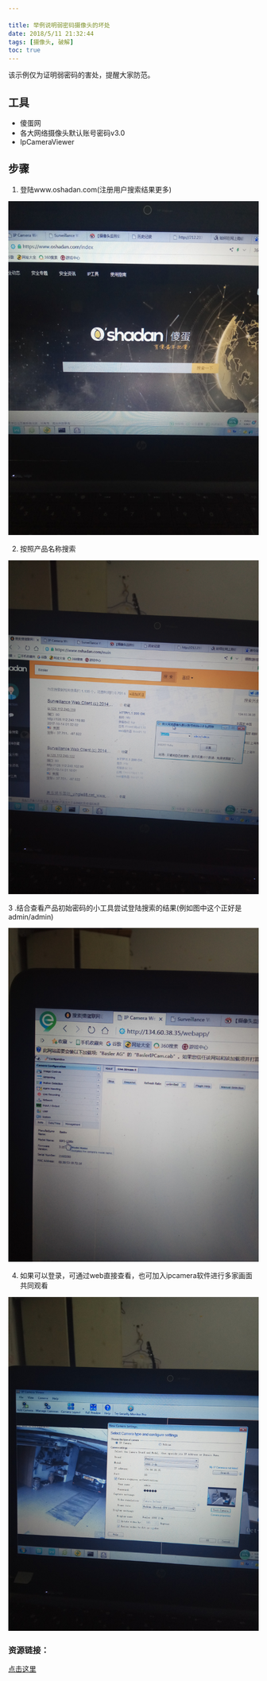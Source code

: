 ```yaml
---

title: 举例说明弱密码摄像头的坏处
date: 2018/5/11 21:32:44   
tags: [摄像头, 破解]
toc: true
---
```


该示例仅为证明弱密码的害处，提醒大家防范。

## 工具
+ 傻蛋网
+ 各大网络摄像头默认账号密码v3.0
+ IpCameraViewer 
 
<!--more-->

## 步骤

1. 登陆www.oshadan.com(注册用户搜索结果更多)

![img](/img/xjy/p34001.jpg)

2. 按照产品名称搜索

![img](/img/xjy/p34002.jpg)

3 .结合查看产品初始密码的小工具尝试登陆搜索的结果(例如图中这个正好是admin/admin) 

![img](/img/xjy/p34003.jpg)

4. 如果可以登录，可通过web直接查看，也可加入ipcamera软件进行多家画面共同观看

![img](/img/xjy/p34004.jpg)

### 资源链接： ### 

[点击这里](https://pan.baidu.com/share/link?shareid=2925240709&uk=3811069734 )
